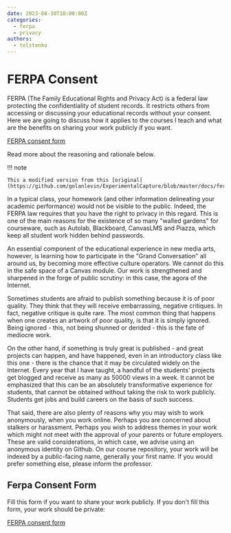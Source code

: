 ```yaml
---
date: 2023-08-30T18:00:00Z
categories:
  - ferpa
  - privacy
authors:
  - tolstenko
---
```


# FERPA Consent

FERPA (The Family Educational Rights and Privacy Act) is a federal law protecting the confidentiality of student records. It restricts others from accessing or discussing your educational records without your consent. Here we are going to discuss how it applies to the courses I teach and what are the benefits on sharing your work publicly if you want.

[FERPA consent form](https://forms.gle/JzMiytNsFWDeBGc4A)

<!-- more -->

Read more about the reasoning and rationale below.

!!! note

    This a modified version from this [original](https://github.com/golanlevin/ExperimentalCapture/blob/master/docs/ferpa.md).

In a typical class, your homework (and other information delineating your academic performance) would not be visible to the public. Indeed, the FERPA law requires that you have the right to privacy in this regard. This is one of the main reasons for the existence of so many "walled gardens" for courseware, such as Autolab, Blackboard, CanvasLMS and Piazza, which keep all student work hidden behind passwords.

An essential component of the educational experience in new media arts, however, is learning how to participate in the "Grand Conversation" all around us, by becoming more effective culture operators. We cannot do this in the safe space of a Canvas module. Our work is strengthened and sharpened in the forge of public scrutiny: in this case, the agora of the Internet.

Sometimes students are afraid to publish something because it is of poor quality. They think that they will receive embarrassing, negative critiques. In fact, negative critique is quite rare. The most common thing that happens when one creates an artwork of poor quality, is that it is simply ignored. Being ignored - this, not being shunned or derided - this is the fate of mediocre work.

On the other hand, if something is truly great is published - and great projects can happen, and have happened, even in an introductory class like this one - there is the chance that it may be circulated widely on the Internet. Every year that I have taught, a handful of the students' projects get blogged and receive as many as 50000 views in a week. It cannot be emphasized that this can be an absolutely transformative experience for students, that cannot be obtained without taking the risk to work publicly. Students get jobs and build careers on the basis of such success.

That said, there are also plenty of reasons why you may wish to work anonymously, when you work online. Perhaps you are concerned about stalkers or harassment. Perhaps you wish to address themes in your work which might not meet with the approval of your parents or future employers. These are valid considerations, in which case, we advise using an anonymous identity on Github. On our course repository, your work will be indexed by a public-facing name, generally your first name. If you would prefer something else, please inform the professor.

## Ferpa Consent Form

Fill this form if you want to share your work publicly. If you don't fill this form, your work should be private:

[FERPA consent form](https://forms.gle/JzMiytNsFWDeBGc4A)